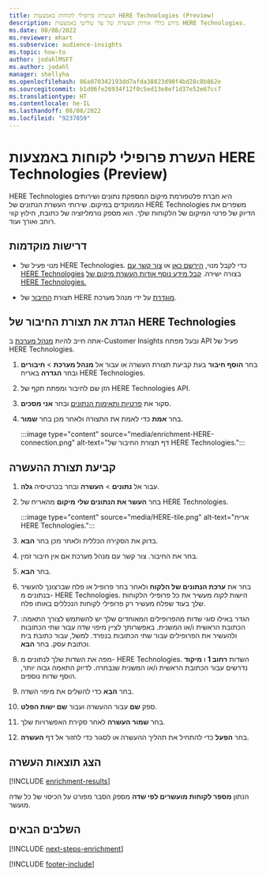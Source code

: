 ```yaml
---
title: העשרת פרופילי לקוחות באמצעות HERE Technologies ‏(Preview)
description: מידע כללי אודות העשרה של צד שלישי באמצעות HERE Technologies.
ms.date: 08/08/2022
ms.reviewer: mhart
ms.subservice: audience-insights
ms.topic: how-to
author: jodahlMSFT
ms.author: jodahl
manager: shellyha
ms.openlocfilehash: 86a070342193dd7afda38823d90f4bd28c8b862e
ms.sourcegitcommit: b1d06fe26934f12f0c5ed13e8ef1d37e52e67cc7
ms.translationtype: HT
ms.contentlocale: he-IL
ms.lasthandoff: 08/08/2022
ms.locfileid: "9237859"
---
```

# <a name="enrich-customer-profiles-with-here-technologies-preview"></a>העשרת פרופילי לקוחות באמצעות HERE Technologies ‏(Preview)

HERE Technologies היא חברת פלטפורמת מיקום המספקת נתונים ושירותים הממוקדים במיקום. שירותי העשרת הנתונים של HERE Technologies משפרים את הדיוק של פרטי המיקום של הלקוחות שלך. הוא מספק נורמליזציה של כתובת, חילוץ קווי רוחב ואורך ועוד.

## <a name="prerequisites"></a>דרישות מוקדמות

- מנוי פעיל של HERE Technologies. כדי לקבל מנוי, [הירשם כאן](https://developer.here.com/sign-up?utm_medium=referral&utm_source=Microsoft-Dynamics-CI&create=Freemium-Basic) או [צור קשר עם HERE Technologies](https://developer.here.com/help?utm_medium=referral&utm_source=Microsoft-Dynamics-CI#how-can-we-help-you) בצורה ישירה. [קבל מידע נוסף אודות העשרת מיקום של HERE Technologies.](https://developer.here.com/location-enrichment?cid=Dev-MicrosoftDynamics-DB-0-Dev-&utm_source=MicrosoftDynamics&utm_medium=referral&utm_campaign=Online_Dev_ReferralMicrosoft)

- תצורת [החיבור](connections.md) של HERE [מוגדרת](#configure-the-connection-for-here-technologies) על ידי מנהל מערכת.

## <a name="configure-the-connection-for-here-technologies"></a>הגדת את תצורת החיבור של HERE Technologies

אתה חייב להיות [מנהל מערכת](permissions.md#admin) ב-Customer Insights ובעל מפתח API פעיל של HERE Technologies.

1. בחר **הוסף חיבור** בעת קביעת תצורת העשרה או עבור אל **מנהל מערכת** > **חיבורים** ובחר **הגדרה** באריח HERE Technologies.

1. הזן שם לחיבור ומפתח תקף של HERE Technologies API.

1. סקור את [פרטיות ותאימות הנתונים](connections.md#data-privacy-and-compliance) ובחר **אני מסכים**.

1. בחר **אמת** כדי לאמת את התצורה ולאחר מכן בחר **שמור**.

   :::image type="content" source="media/enrichment-HERE-connection.png" alt-text="דף תצורת החיבור של HERE Technologies.":::

## <a name="configure-the-enrichment"></a>קביעת תצורת ההעשרה

1. עבור אל **נתונים** > **העשרה** ובחר בכרטיסיה **גלה**.

1. בחר **העשר את הנתונים שלי** **מיקום** מהאריח של HERE Technologies.

   :::image type="content" source="media/HERE-tile.png" alt-text="אריח HERE Technologies.":::

1. בדוק את הסקירה הכללית ולאחר מכן בחר **הבא**.

1. בחר את החיבור. צור קשר עם מנהל מערכת אם אין חיבור זמין.

1. בחר **הבא**.

1. בחר את **ערכת הנתונים של הלקוח** ולאחר בחר פרופיל או פלח שברצונך להעשיר בנתונים מ- HERE Technologies. הישות *לקוח* מעשיר את כל פרופילי הלקוחות שלך בעוד שפלח מעשיר רק פרופילי לקוחות הנכללים באותו פלח.

1. הגדר באילו סוגי שדות מהפרופילים המאוחדים שלך יש להשתמש לצורך התאמה: הכתובת הראשית ו/או המשנית. באפשרותך לציין מיפוי שדה עבור שתי הכתובות ולהעשיר את הפרופילים עבור שתי הכתובות בנפרד. למשל, עבור כתובת בית וכתובת עסק. בחר **הבא**.

1. מפה את השדות שלך לנתונים מ- HERE Technologies. השדות **רחוב 1** ו **מיקוד** נדרשים עבור הכתובת הראשית ו/או המשנית שנבחרה. לדיוק התאמה גבוה יותר, הוסף שדות נוספים.

1. בחר **הבא** כדי להשלים את מיפוי השדה.

1. ספק **שם** עבור ההעשרה ועבור **שם ישות הפלט**.

1. בחר **שמור העשרה** לאחר סקירת האפשרויות שלך.

1. בחר **הפעל** כדי להתחיל את תהליך ההעשרה או לסגור כדי לחזור אל דף **העשרה**.

## <a name="view-enrichment-results"></a>הצג תוצאות העשרה

[!INCLUDE [enrichment-results](includes/enrichment-results.md)]

הנתון **מספר לקוחות מועשרים לפי שדה** מספק הסבר מפורט על הכיסוי של כל שדה מועשר.

## <a name="next-steps"></a>‏‫השלבים הבאים‬

[!INCLUDE [next-steps-enrichment](includes/next-steps-enrichment.md)]

[!INCLUDE [footer-include](includes/footer-banner.md)]
